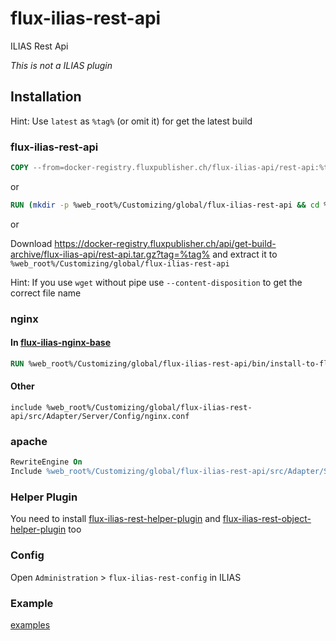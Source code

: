 # flux-ilias-rest-api

ILIAS Rest Api

*This is not a ILIAS plugin*

## Installation

Hint: Use `latest` as `%tag%` (or omit it) for get the latest build

### flux-ilias-rest-api

```dockerfile
COPY --from=docker-registry.fluxpublisher.ch/flux-ilias-api/rest-api:%tag% /flux-ilias-rest-api %web_root%/Customizing/global/flux-ilias-rest-api
```

or

```dockerfile
RUN (mkdir -p %web_root%/Customizing/global/flux-ilias-rest-api && cd %web_root%/Customizing/global/flux-ilias-rest-api && wget -O - https://docker-registry.fluxpublisher.ch/api/get-build-archive/flux-ilias-api/rest-api.tar.gz?tag=%tag% | tar -xz --strip-components=1)
```

or

Download https://docker-registry.fluxpublisher.ch/api/get-build-archive/flux-ilias-api/rest-api.tar.gz?tag=%tag% and extract it to `%web_root%/Customizing/global/flux-ilias-rest-api`

Hint: If you use `wget` without pipe use `--content-disposition` to get the correct file name

### nginx

#### In [flux-ilias-nginx-base](https://github.com/flux-caps/flux-ilias-nginx-base)

```dockerfile
RUN %web_root%/Customizing/global/flux-ilias-rest-api/bin/install-to-flux-ilias-nginx-base.sh
```

#### Other

```nginx
include %web_root%/Customizing/global/flux-ilias-rest-api/src/Adapter/Server/Config/nginx.conf
```

### apache

```apache
RewriteEngine On
Include %web_root%/Customizing/global/flux-ilias-rest-api/src/Adapter/Server/Config/apache.conf
```

### Helper Plugin

You need to install [flux-ilias-rest-helper-plugin](https://github.com/flux-caps/flux-ilias-rest-helper-plugin) and [flux-ilias-rest-object-helper-plugin](https://github.com/flux-caps/flux-ilias-rest-object-helper-plugin) too

### Config

Open `Administration` > `flux-ilias-rest-config` in ILIAS

### Example

[examples](examples)
